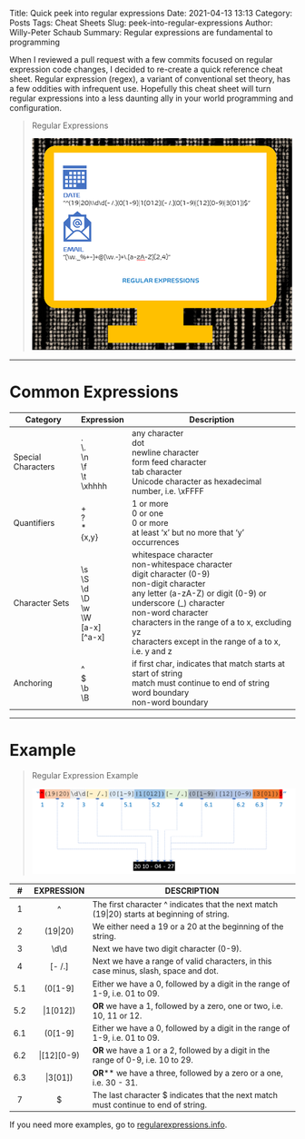 Title: Quick peek into regular expressions
Date: 2021-04-13 13:13
Category: Posts
Tags: Cheat Sheets
Slug: peek-into-regular-expressions
Author: Willy-Peter Schaub
Summary: Regular expressions are fundamental to programming

When I reviewed a pull request with a few commits focused on regular expression code changes, I decided to re-create a quick reference cheat sheet. Regular expression (regex), a variant of conventional set theory, has a few oddities with infrequent use. Hopefully this cheat sheet will turn regular expressions into a less daunting ally in your world programming and configuration.

> Regular Expressions
>
>  ![Regular Expressions](/images/peek-into-regular-expressions-1.png)

---

# Common Expressions

| Category | Expression | Description | 
|-------------|----------------|----------------|
| Special Characters | .<br/>\\.<br/>\\n<br/>\\f<br/>\\t<br/>\\xhhhh | any character<br/>dot<br/>newline character<br/>form feed character<br/>tab character<br/>Unicode character as hexadecimal number, i.e. \xFFFF | 
| Quantifiers | +<br/>?<br/>\*<br/>{x,y} | 1 or more<br/>0 or one<br/>0 or more<br/>at least ‘x’ but no more that ‘y’ occurrences | 
| Character Sets | \\s<br/>\\S<br/>\\d<br/>\\D<br/>\\w<br/>\\W<br/> [a-x] <br/>[^a-x] | whitespace character<br/>non-whitespace character<br/>digit character (0-9) <br/>non-digit character<br/>any letter (a-zA-Z) or digit (0-9) or underscore (_) character <br/>non-word character<br/>characters in the range of a to x, excluding yz<br/>characters except in the range of a to x, i.e. y and z | 
| Anchoring | ^<br/>$<br/>\\b<br/>\\B | if first char, indicates that match starts at start of  string<br/>match must continue to end of string<br/>word boundary<br/>non-word boundary |

---

# Example

> Regular Expression Example
>
>  ![Regular Expression Example](/images/peek-into-regular-expressions-2.png)

| #   | EXPRESSION  | DESCRIPTION |
|:---:|:-----------:|-------------|
| 1   | ^           | The first character ^ indicates that the next match (19\|20) starts at beginning of string. |
| 2   | (19\|20)    | We either need a 19 or a 20 at the beginning of the string. |
| 3   | \\d\\d        | Next we have two digit character (0-9). |
| 4   | [- /.]      | Next we have a range of valid characters, in this case minus, slash, space and dot. 
| 5.1 | (0[1-9]     | Either we have a 0, followed by a digit in the range of 1-9, i.e. 01 to 09.
| 5.2 | \|1[012])   | **OR** we have a 1, followed by a zero, one or two, i.e. 10, 11 or 12. | 
| 6.1 | (0[1-9]     | Either we have a 0, followed by a digit in the range of 1-9, i.e. 01 to 09. |
| 6.2 | \|[12][0-9) | **OR** we have a 1 or a 2, followed by a digit in the range of 0-9, i.e. 10 to 29. |
| 6.3 | \|3[01])    | **OR**** we have a three, followed by a zero or a one, i.e. 30 - 31. |
| 7   | $           | The last character $ indicates that the next match must continue to end of string. | 

If you need more examples, go to [regularexpressions.info](http://www.regular-expressions.info/).

